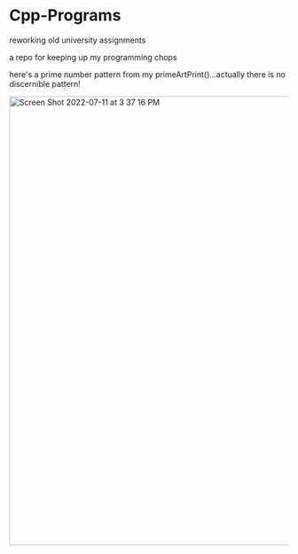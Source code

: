 # Cpp-Programs
reworking old university assignments

a repo for keeping up my programming chops

here's a prime number pattern from my primeArtPrint()...actually there is no discernible pattern!

<img width="809" alt="Screen Shot 2022-07-11 at 3 37 16 PM" src="https://user-images.githubusercontent.com/83801514/178353989-d45c0716-3d14-46d1-9079-16d59ed942c8.png">
